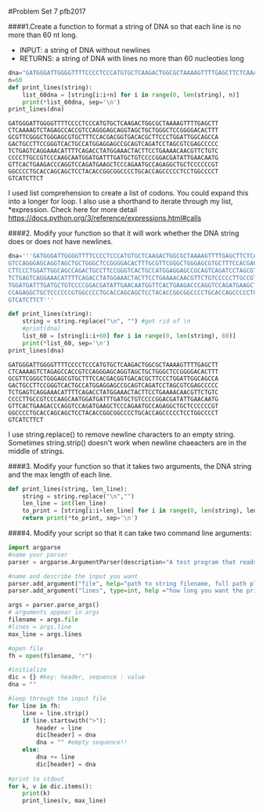 
#Problem Set 7 pfb2017

####1.Create a function to format a string of DNA so that each line is no more than 60 nt long.
* INPUT: a string of DNA without newlines
* RETURNS: a string of DNA with lines no more than 60 nucleoties long


```python
dna="GATGGGATTGGGGTTTTCCCCTCCCATGTGCTCAAGACTGGCGCTAAAAGTTTTGAGCTTCTCAAAAGTCTAGAGCCACCGTCCAGGGAGCAGGTAGCTGCTGGGCTCCGGGGACACTTTGCGTTCGGGCTGGGAGCGTGCTTTCCACGACGGTGACACGCTTCCCTGGATTGGCAGCCAGACTGCCTTCCGGGTCACTGCCATGGAGGAGCCGCAGTCAGATCCTAGCGTCGAGCCCCCTCTGAGTCAGGAAACATTTTCAGACCTATGGAAACTACTTCCTGAAAACAACGTTCTGTCCCCCTTGCCGTCCCAAGCAATGGATGATTTGATGCTGTCCCCGGACGATATTGAACAATGGTTCACTGAAGACCCAGGTCCAGATGAAGCTCCCAGAATGCCAGAGGCTGCTCCCCCCGTGGCCCCTGCACCAGCAGCTCCTACACCGGCGGCCCCTGCACCAGCCCCCTCCTGGCCCCTGTCATCTTCT"
n=60
def print_lines(string):
    list_60dna = [string[i:i+n] for i in range(0, len(string), n)]
    print(*list_60dna, sep='\n')
print_lines(dna)
```

    GATGGGATTGGGGTTTTCCCCTCCCATGTGCTCAAGACTGGCGCTAAAAGTTTTGAGCTT
    CTCAAAAGTCTAGAGCCACCGTCCAGGGAGCAGGTAGCTGCTGGGCTCCGGGGACACTTT
    GCGTTCGGGCTGGGAGCGTGCTTTCCACGACGGTGACACGCTTCCCTGGATTGGCAGCCA
    GACTGCCTTCCGGGTCACTGCCATGGAGGAGCCGCAGTCAGATCCTAGCGTCGAGCCCCC
    TCTGAGTCAGGAAACATTTTCAGACCTATGGAAACTACTTCCTGAAAACAACGTTCTGTC
    CCCCTTGCCGTCCCAAGCAATGGATGATTTGATGCTGTCCCCGGACGATATTGAACAATG
    GTTCACTGAAGACCCAGGTCCAGATGAAGCTCCCAGAATGCCAGAGGCTGCTCCCCCCGT
    GGCCCCTGCACCAGCAGCTCCTACACCGGCGGCCCCTGCACCAGCCCCCTCCTGGCCCCT
    GTCATCTTCT


I used list comprehension to create a list of codons. You could expand this into a longer for loop. I also use a shorthand to iterate through my list, \*expression. Check here for more detail https://docs.python.org/3/reference/expressions.html#calls

####2. Modify your function so that it will work whether the DNA string does or does not have newlines.


```python
dna='''GATGGGATTGGGGTTTTCCCCTCCCATGTGCTCAAGACTGGCGCTAAAAGTTTTGAGCTTCTCAAAAGTCTAGAGCCACC
GTCCAGGGAGCAGGTAGCTGCTGGGCTCCGGGGACACTTTGCGTTCGGGCTGGGAGCGTGCTTTCCACGACGGTGACACG
CTTCCCTGGATTGGCAGCCAGACTGCCTTCCGGGTCACTGCCATGGAGGAGCCGCAGTCAGATCCTAGCGTCGAGCCCCC
TCTGAGTCAGGAAACATTTTCAGACCTATGGAAACTACTTCCTGAAAACAACGTTCTGTCCCCCTTGCCGTCCCAAGCAA
TGGATGATTTGATGCTGTCCCCGGACGATATTGAACAATGGTTCACTGAAGACCCAGGTCCAGATGAAGCTCCCAGAATG
CCAGAGGCTGCTCCCCCCGTGGCCCCTGCACCAGCAGCTCCTACACCGGCGGCCCCTGCACCAGCCCCCTCCTGGCCCCT
GTCATCTTCT'''

def print_lines(string):
    string = string.replace("\n", "") #get rid of \n
    #print(dna)
    list_60 = [string[i:i+60] for i in range(0, len(string), 60)]
    print(*list_60, sep='\n')
print_lines(dna)
```

    GATGGGATTGGGGTTTTCCCCTCCCATGTGCTCAAGACTGGCGCTAAAAGTTTTGAGCTT
    CTCAAAAGTCTAGAGCCACCGTCCAGGGAGCAGGTAGCTGCTGGGCTCCGGGGACACTTT
    GCGTTCGGGCTGGGAGCGTGCTTTCCACGACGGTGACACGCTTCCCTGGATTGGCAGCCA
    GACTGCCTTCCGGGTCACTGCCATGGAGGAGCCGCAGTCAGATCCTAGCGTCGAGCCCCC
    TCTGAGTCAGGAAACATTTTCAGACCTATGGAAACTACTTCCTGAAAACAACGTTCTGTC
    CCCCTTGCCGTCCCAAGCAATGGATGATTTGATGCTGTCCCCGGACGATATTGAACAATG
    GTTCACTGAAGACCCAGGTCCAGATGAAGCTCCCAGAATGCCAGAGGCTGCTCCCCCCGT
    GGCCCCTGCACCAGCAGCTCCTACACCGGCGGCCCCTGCACCAGCCCCCTCCTGGCCCCT
    GTCATCTTCT


I use string.replace() to remove newline characters to an empty string. Sometimes string.strip() doesn't work when newline chaeacters are in the middle of strings. 

####3. Modify your function so that it takes two arguments, the DNA string and the max length of each line.


```python
def print_lines(string, len_line):
    string = string.replace("\n","")
    len_line = int(len_line)
    to_print = [string[i:i+len_line] for i in range(0, len(string), len_line)]
    return print(*to_print, sep='\n')
```

####4. Modify your script so that it can take two command line arguments:


```python
import argparse
#name your parser
parser = argparse.ArgumentParser(description="A test program that reads in some number of lines from an input file. The output can be screen or an output file")

#name and describe the input you want
parser.add_argument("file", help="path to string filename, full path please.")
parser.add_argument("lines", type=int, help ="how long you want the printed lines to be, interger only!")

args = parser.parse_args()
# arguments appear in args
filename = args.file
#lines = args.line
max_line = args.lines

#open file
fh = open(filename, "r")

#initialize 
dic = {} #key: header, sequence : value
dna = ""

#loop through the input file
for line in fh:
    line = line.strip()
    if line.startswith(">"):
        header = line
        dic[header] = dna
        dna = "" #empty sequence!! 
    else:
        dna += line
        dic[header] = dna
        
#print to stdout
for k, v in dic.items():
    print(k)
    print_lines(v, max_line)
```
